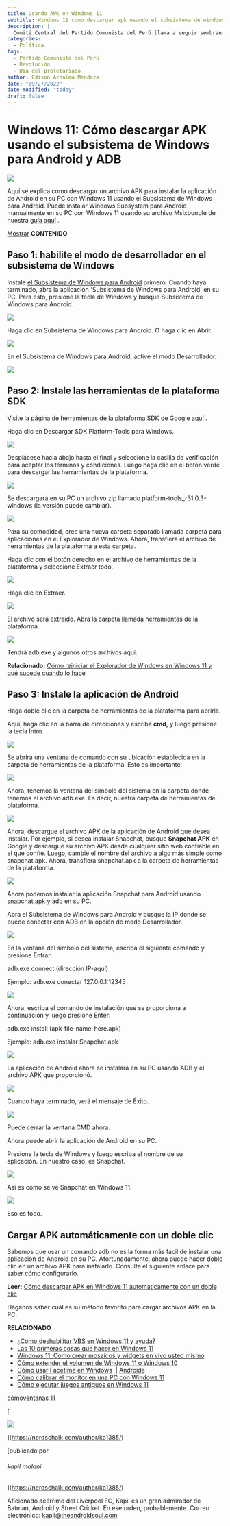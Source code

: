 ```yaml
---
title: Usando APK en Windows 11
subtitle: Windows 11 como descargar apk usando el subsistema de windows para android y adb
description: |
  Comité Central del Partido Comunista del Perú llama a seguir sembrando revolución en el día del proletariado.
categories:
  - Política
tags:
  - Partido Comunista del Perú
  - Revolución
  - Día del proletariado
author: Edison Achalma Mendoza
date: "09/27/2022"
date-modified: "today"
draft: false
---
```




# Windows 11: Cómo descargar APK usando el subsistema de Windows para Android y ADB

![](https://cdn.nerdschalk.com/wp-content/uploads/2021/10/install-logo-759x427.png?width=600)

Aquí se explica cómo descargar un archivo APK para instalar la aplicación de Android en su PC con Windows 11 usando el Subsistema de Windows para Android. Puede instalar Windows Subsystem para Android manualmente en su PC con Windows 11 usando su archivo Msixbundle de nuestra [guía aquí](https://nerdschalk.com/android-apps-on-windows-11-dev-channel-how-to-install-windows-subsystem-for-android-manually-with-msixbundle/) .

[Mostrar](https://nerdschalk.com/windows-11-how-to-sideload-apk-using-windows-subsystem-for-android-and-adb/#) **CONTENIDO** [](https://nerdschalk.com/windows-11-how-to-sideload-apk-using-windows-subsystem-for-android-and-adb/#)

## Paso 1: habilite el modo de desarrollador en el subsistema de Windows

Instale [el Subsistema de Windows para Android](https://nerdschalk.com/android-apps-on-windows-11-dev-channel-how-to-install-windows-subsystem-for-android-manually-with-msixbundle/) primero. Cuando haya terminado, abra la aplicación 'Subsistema de Windows para Android' en su PC. Para esto, presione la tecla de Windows y busque Subsistema de Windows para Android.

![](https://cdn.nerdschalk.com/wp-content/uploads/2021/10/get-android-apps-on-windows-11-dev-channel-09.png?width=800)

Haga clic en Subsistema de Windows para Android. O haga clic en Abrir.

![](https://cdn.nerdschalk.com/wp-content/uploads/2021/10/get-android-apps-on-windows-11-dev-channel-08.png?width=800)

En el Subsistema de Windows para Android, active el modo Desarrollador.

![](https://cdn.nerdschalk.com/wp-content/uploads/2021/10/get-android-apps-on-windows-11-dev-channel-10-2.png?width=800)

## Paso 2: Instale las herramientas de la plataforma SDK

Visite la página de herramientas de la plataforma SDK de Google [aquí](https://developer.android.com/studio/releases/platform-tools.html) .

Haga clic en Descargar SDK Platform-Tools para Windows.

![](https://cdn.nerdschalk.com/wp-content/uploads/2021/10/get-android-apps-on-windows-11-dev-channel-11.png?width=800)

Desplácese hacia abajo hasta el final y seleccione la casilla de verificación para aceptar los términos y condiciones. Luego haga clic en el botón verde para descargar las herramientas de la plataforma.

![](https://cdn.nerdschalk.com/wp-content/uploads/2021/10/get-android-apps-on-windows-11-dev-channel-12.png?width=700)

Se descargará en su PC un archivo zip llamado platform-tools_r31.0.3-windows (la versión puede cambiar).

![](https://cdn.nerdschalk.com/wp-content/uploads/2021/10/get-android-apps-on-windows-11-dev-channel-13.png?width=700)

Para su comodidad, cree una nueva carpeta separada llamada carpeta para aplicaciones en el Explorador de Windows. Ahora, transfiera el archivo de herramientas de la plataforma a esta carpeta.

Haga clic con el botón derecho en el archivo de herramientas de la plataforma y seleccione Extraer todo.

![](https://cdn.nerdschalk.com/wp-content/uploads/2021/10/get-android-apps-on-windows-11-dev-channel-14.png?width=500)

Haga clic en Extraer.

![](https://cdn.nerdschalk.com/wp-content/uploads/2021/10/get-android-apps-on-windows-11-dev-channel-15-2.png?width=700)

El archivo será extraído. Abra la carpeta llamada herramientas de la plataforma.

![](https://cdn.nerdschalk.com/wp-content/uploads/2021/10/get-android-apps-on-windows-11-dev-channel-16.png?width=500)

Tendrá adb.exe y algunos otros archivos aquí.

**Relacionado:** [Cómo reiniciar el Explorador de Windows en Windows 11 y qué sucede cuando lo hace](https://nerdschalk.com/how-to-restart-windows-explorer-on-windows-11-and-what-happens-when-you-do-it/)

## Paso 3: Instale la aplicación de Android

Haga doble clic en la carpeta de herramientas de la plataforma para abrirla.

Aquí, haga clic en la barra de direcciones y escriba **cmd,** y luego presione la tecla Intro.

![](https://cdn.nerdschalk.com/wp-content/uploads/2021/10/get-android-apps-on-windows-11-dev-channel-20.png?width=500)

Se abrirá una ventana de comando con su ubicación establecida en la carpeta de herramientas de la plataforma. Esto es importante.

![](https://cdn.nerdschalk.com/wp-content/uploads/2021/10/get-android-apps-on-windows-11-dev-channel-21.png?width=800)

Ahora, tenemos la ventana del símbolo del sistema en la carpeta donde tenemos el archivo adb.exe. Es decir, nuestra carpeta de herramientas de plataforma.

![](https://cdn.nerdschalk.com/wp-content/uploads/2021/10/get-android-apps-on-windows-11-dev-channel-17.png?width=700)

Ahora, descargue el archivo APK de la aplicación de Android que desea instalar. Por ejemplo, si desea instalar Snapchat, busque **Snapchat APK** en Google y descargue su archivo APK desde cualquier sitio web confiable en el que confíe. Luego, cambie el nombre del archivo a algo más simple como snapchat.apk. Ahora, transfiera snapchat.apk a la carpeta de herramientas de la plataforma.

![](https://cdn.nerdschalk.com/wp-content/uploads/2021/10/get-android-apps-on-windows-11-dev-channel-18.png?width=700)

Ahora podemos instalar la aplicación Snapchat para Android usando snapchat.apk y adb en su PC.

Abra el Subsistema de Windows para Android y busque la IP donde se puede conectar con ADB en la opción de modo Desarrollador.

![](https://cdn.nerdschalk.com/wp-content/uploads/2021/10/get-android-apps-on-windows-11-dev-channel-19.png?width=800)

En la ventana del símbolo del sistema, escriba el siguiente comando y presione Entrar:

adb.exe connect (dirección IP-aquí)

Ejemplo: adb.exe conectar 127.0.0.1:12345

![](https://cdn.nerdschalk.com/wp-content/uploads/2021/10/get-android-apps-on-windows-11-dev-channel-22.png?width=800)

Ahora, escriba el comando de instalación que se proporciona a continuación y luego presione Enter:

adb.exe install (apk-file-name-here.apk)

Ejemplo: adb.exe instalar Snapchat.apk

![](https://cdn.nerdschalk.com/wp-content/uploads/2021/10/get-android-apps-on-windows-11-dev-channel-23.png?width=800)

La aplicación de Android ahora se instalará en su PC usando ADB y el archivo APK que proporcionó.

![](https://cdn.nerdschalk.com/wp-content/uploads/2021/10/get-android-apps-on-windows-11-dev-channel-24.png?width=800)

Cuando haya terminado, verá el mensaje de Éxito.

![](https://cdn.nerdschalk.com/wp-content/uploads/2021/10/get-android-apps-on-windows-11-dev-channel-25.png?width=800)

Puede cerrar la ventana CMD ahora.

Ahora puede abrir la aplicación de Android en su PC.

Presione la tecla de Windows y luego escriba el nombre de su aplicación. En nuestro caso, es Snapchat.

![](https://cdn.nerdschalk.com/wp-content/uploads/2021/10/get-android-apps-on-windows-11-dev-channel-27.png?width=800)

Así es como se ve Snapchat en Windows 11.

![](https://cdn.nerdschalk.com/wp-content/uploads/2021/10/get-android-apps-on-windows-11-dev-channel-26.jpg?width=800)

Eso es todo.

## Cargar APK automáticamente con un doble clic

Sabemos que usar un comando adb no es la forma más fácil de instalar una aplicación de Android en su PC. Afortunadamente, ahora puede hacer doble clic en un archivo APK para instalarlo. Consulta el siguiente enlace para saber cómo configurarlo.

**Leer:** [Cómo descargar APK en Windows 11 automáticamente con un doble clic](https://nerdschalk.com/how-to-sideload-apk-on-windows-11-automatically-with-a-double-click/)

Háganos saber cuál es su método favorito para cargar archivos APK en la PC.

**RELACIONADO**

- [¿Cómo deshabilitar VBS en Windows 11 y ayuda?](https://nerdschalk.com/how-to-disable-vbs-on-windows-11-and-does-it-help/)
- [Las 10 primeras cosas que hacer en Windows 11](https://nerdschalk.com/first-10-things-to-do-on-windows-11/)
- [Windows 11: Cómo crear mosaicos y widgets en vivo usted mismo](https://nerdschalk.com/windows-11-how-to-create-live-tiles-and-widgets/)
- [Cómo extender el volumen de Windows 11 o Windows 10](https://nerdschalk.com/how-to-extend-volume-windows-11-or-windows-10/)
- [Cómo usar Facetime en Windows](https://nerdschalk.com/how-to-facetime-windows-users/)  | [Androide](https://nerdschalk.com/how-to-facetime-android-users/)
- [Cómo calibrar el monitor en una PC con Windows 11](https://nerdschalk.com/how-to-calibrate-monitor-on-windows-11-pc/)
- [Cómo ejecutar juegos antiguos en Windows 11](https://nerdschalk.com/how-to-run-old-games-on-windows-11/)

[cómo](https://nerdschalk.com/tag/how-to/)[ventanas 11](https://nerdschalk.com/tag/windows-11/)

[

![](https://secure.gravatar.com/avatar/8ddaa30f5018c02bbfc30545a9a2b72a?s=96&d=retro&r=g)

](https://nerdschalk.com/author/ka1385/)

[publicado por

###### kapil malani

](https://nerdschalk.com/author/ka1385/)

Aficionado acérrimo del Liverpool FC, Kapil es un gran admirador de Batman, Android y Street Cricket. En ese orden, probablemente. Correo electrónico: kapil@theandroidsoul.com
